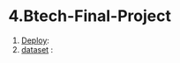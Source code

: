 # 4.Btech-Final-Project
1. [Deploy](https://github.com/Chaitanyababu66/4.Btech-Final-Project):
2. [dataset](4.Btech-Final-Project/dataset/) :
